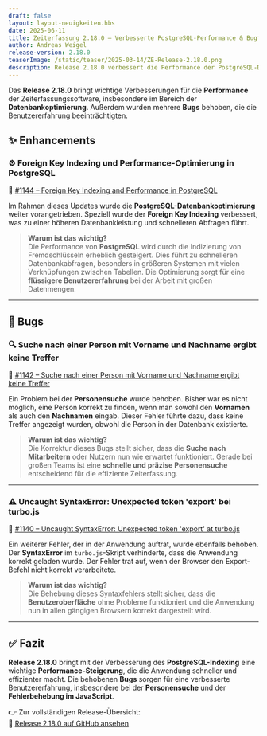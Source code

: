 ```yaml
---
draft: false
layout: layout-neuigkeiten.hbs
date: 2025-06-11
title: Zeiterfassung 2.18.0 – Verbesserte PostgreSQL-Performance & Bugfixes
author: Andreas Weigel
release-version: 2.18.0
teaserImage: /static/teaser/2025-03-14/ZE-Release-2.18.0.png
description: Release 2.18.0 verbessert die Performance der PostgreSQL-Datenbank und behebt mehrere Fehler, darunter Probleme bei der Personensuche und ein Syntaxfehler im Turbo.js-Skript.
---
```


Das **Release 2.18.0** bringt wichtige Verbesserungen für die **Performance** der Zeiterfassungssoftware, insbesondere im Bereich der **Datenbankoptimierung**. Außerdem wurden mehrere **Bugs** behoben, die die Benutzererfahrung beeinträchtigten.

<!-- more -->

## ✨ Enhancements

### ⚙️ Foreign Key Indexing und Performance-Optimierung in PostgreSQL

🔗 [#1144 – Foreign Key Indexing and Performance in PostgreSQL](https://github.com/urlaubsverwaltung/zeiterfassung/pull/1144)

Im Rahmen dieses Updates wurde die **PostgreSQL-Datenbankoptimierung** weiter vorangetrieben. Speziell wurde der **Foreign Key Indexing** verbessert, was zu einer höheren Datenbankleistung und schnelleren Abfragen führt.

> **Warum ist das wichtig?**  
> Die Performance von **PostgreSQL** wird durch die Indizierung von Fremdschlüsseln erheblich gesteigert. Dies führt zu schnelleren Datenbankabfragen, besonders in größeren Systemen mit vielen Verknüpfungen zwischen Tabellen. Die Optimierung sorgt für eine **flüssigere Benutzererfahrung** bei der Arbeit mit großen Datenmengen.

---

## 🐞 Bugs

### 🔍 Suche nach einer Person mit Vorname und Nachname ergibt keine Treffer

🔗 [#1142 – Suche nach einer Person mit Vorname und Nachname ergibt keine Treffer](https://github.com/urlaubsverwaltung/zeiterfassung/pull/1142)

Ein Problem bei der **Personensuche** wurde behoben. Bisher war es nicht möglich, eine Person korrekt zu finden, wenn man sowohl den **Vornamen** als auch den **Nachnamen** eingab. Dieser Fehler führte dazu, dass keine Treffer angezeigt wurden, obwohl die Person in der Datenbank existierte.

> **Warum ist das wichtig?**  
> Die Korrektur dieses Bugs stellt sicher, dass die **Suche nach Mitarbeitern** oder Nutzern nun wie erwartet funktioniert. Gerade bei großen Teams ist eine **schnelle und präzise Personensuche** entscheidend für die effiziente Zeiterfassung.

---

### ⚠️ Uncaught SyntaxError: Unexpected token 'export' bei turbo.js

🔗 [#1140 – Uncaught SyntaxError: Unexpected token 'export' at turbo.js](https://github.com/urlaubsverwaltung/zeiterfassung/pull/1140)

Ein weiterer Fehler, der in der Anwendung auftrat, wurde ebenfalls behoben. Der **SyntaxError** im `turbo.js`-Skript verhinderte, dass die Anwendung korrekt geladen wurde. Der Fehler trat auf, wenn der Browser den Export-Befehl nicht korrekt verarbeitete.

> **Warum ist das wichtig?**  
> Die Behebung dieses Syntaxfehlers stellt sicher, dass die **Benutzeroberfläche** ohne Probleme funktioniert und die Anwendung nun in allen gängigen Browsern korrekt dargestellt wird.

---

## ✅ Fazit

**Release 2.18.0** bringt mit der Verbesserung des **PostgreSQL-Indexing** eine wichtige **Performance-Steigerung**, die die Anwendung schneller und effizienter macht. Die behobenen **Bugs** sorgen für eine verbesserte Benutzererfahrung, insbesondere bei der **Personensuche** und der **Fehlerbehebung im JavaScript**.

👉 Zur vollständigen Release-Übersicht:  
🔗 [Release 2.18.0 auf GitHub ansehen](https://github.com/urlaubsverwaltung/zeiterfassung/releases/tag/zeiterfassung-2.18.0)
